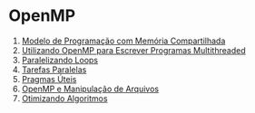 
# OpenMP

1. [Modelo de Programação com Memória Compartilhada](shared_memory.md)
2. [Utilizando OpenMP para Escrever Programas Multithreaded](using_openmp.md)
3. [Paralelizando Loops](loops.md)
4. [Tarefas Paralelas](tasks.md)
5. [Pragmas Úteis]()
6. [OpenMP e Manipulação de Arquivos]()
7. [Otimizando Algoritmos]()